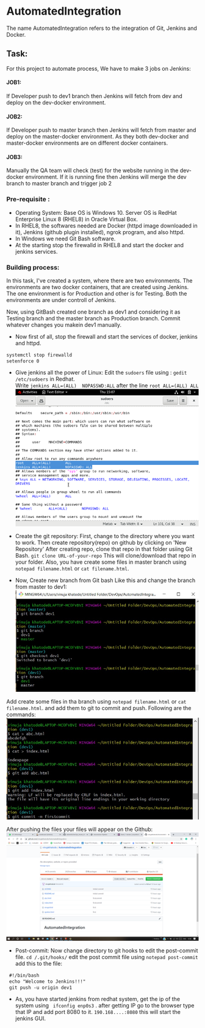 # AutomatedIntegration

The name AutomatedIntegration refers to the integration of Git, Jenkins and Docker. 

## Task:
For this project to automate process, We have to make 3 jobs on Jenkins:

#### JOB1:
If Developer push to dev1 branch then Jenkins will fetch from dev and deploy on the dev-docker environment.

#### JOB2:
If Developer push to master branch then Jenkins will fetch from master and deploy on the master-docker environment. As they both dev-docker and master-docker environments are on different docker containers.

#### JOB3:
Manually the QA team will check (test) for the website running in the dev-docker environment. If it is running fine then Jenkins will merge the dev branch to master branch and trigger job 2

### Pre-requisite :
- Operating System: Base OS is Windows 10. Server OS is RedHat Enterprise Linux 8 (RHEL8) in Oracle Virtual Box.
- In RHEL8, the softwares needed are Docker (httpd image downloaded in it), Jenkins (github plugin installed), ngrok program, and also httpd.
- In Windows we need Git Bash software.
- At the starting stop the firewalld in RHEL8 and start the docker and jenkins services.

### Building process:

In this task, I've created a system, where there are two environments. The environments are two docker containers, that are created using Jenkins. The one environment is for Production and other is for Testing. Both the environments are under controll of Jenkins.

Now, using GitBash created one branch as dev1 and considering it as Testing branch and the master branch as Production branch. Commit whatever changes you makein dev1 manually.


- Now first of all, stop the firewall and start the services of docker, jenkins and httpd.
``` 
systemctl stop firewalld
setenforce 0
```
- Give jenkins all the power of Linux:
Edit the `sudoers` file using : `gedit /etc/sudoers` in Redhat.  
Write `jenkins ALL=(ALL)  NOPASSWD:ALL` after the line `root ALL=(ALL) ALL`
![sudoers](https://github.com/vinujakhatode/AutomatedIntegration/blob/master/Snapshots/image.png)
    
- Create the git repository:
First, change to the directory where you want to work.
Then create repository(repo) on github by clicking on 'New Repository'
After creating repo, clone that repo in that folder usiing Git Bash.
`git clone URL-of-your-repo`
This will clone/download that repo in your folder.
Also, you have create some files in master branch using `notepad filename.html` or `cat filename.html`.
 

- Now, Create new branch from Git bash
Like this and change the branch from master to dev1:
![branch](https://github.com/vinujakhatode/AutomatedIntegration/blob/master/Snapshots/WhatsApp%20Image%202020-05-07%20at%2012.07.24%20AM.jpeg)

Add create some files in tha branch using `notepad filename.html` or `cat filename.html`.
and add them to git to commit and push. Following are the commands:
![files](https://github.com/vinujakhatode/AutomatedIntegration/blob/master/Snapshots/add%20files%20in%20dev%20brach.jpeg)

After pushing the files your files will appear on the Github:
![appear](https://github.com/vinujakhatode/AutomatedIntegration/blob/master/Snapshots/Screenshot%20(130).png)

- Post-commit:
Now change directory to git hooks to edit the post-commit file.
`cd /.git/hooks/`
edit the post commit file using `notepad post-commit`
add this to the file: 
``` 
 #!/bin/bash
 echo "Welcome to Jenkins!!!"
 git push -u origin dev1
 ```
- As, you have started jenkins from redhat system, get the ip of the system using ` ifconfig enp0s3` .
after getting IP go to the browser type that IP and add port 8080 to it. `190.168....:8080` 
this will start the jenkins GUI.
